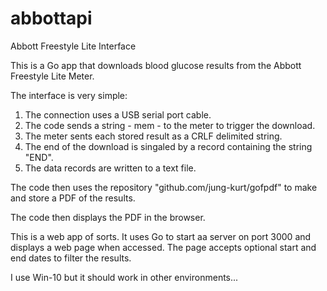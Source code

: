 # abbottapi
 Abbott Freestyle Lite Interface
 
 This is a Go app that downloads blood glucose results from the
 Abbott Freestyle Lite Meter.
 
 The interface is very simple:
 
 1. The connection uses a USB serial port cable.
 2. The code sends a string - mem - to the meter to trigger the download.
 3. The meter sents each stored result as a CRLF delimited string.
 4. The end of the download is singaled by a record containing the string "END".
 5. The data records are written to a text file.

The code then uses the repository "github.com/jung-kurt/gofpdf" to make and
store a PDF of the results.

The code then displays the PDF in the browser.

This is a web app of sorts. It uses Go to start aa server on port 3000
and displays a web page when accessed. The page accepts optional start
and end dates to filter the results.

I use Win-10 but it should work in other environments...
